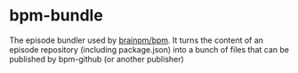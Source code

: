 # bpm-bundle

The episode bundler used by [brainpm/bpm](https://github.com/brainpm/bpm).
It turns the content of an episode repository (including package.json) into a bunch of files that can be published by bpm-github (or another publisher)
 


